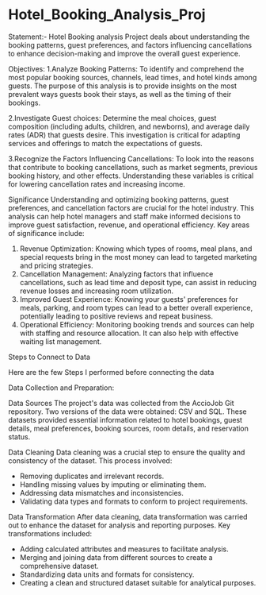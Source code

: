 # Hotel_Booking_Analysis_Proj
Statement:- Hotel Booking analysis Project deals about understanding the booking patterns, guest preferences, and factors influencing cancellations to enhance decision-making and improve the overall guest experience.

Objectives:
1.Analyze Booking Patterns: To identify and comprehend the most popular booking sources, channels, lead times, and hotel kinds among guests.
The purpose of this analysis is to provide insights on the most prevalent ways guests book their stays, as well as the timing of their bookings.

2.Investigate Guest choices: Determine the meal choices, guest composition (including adults, children, and newborns), and average daily rates (ADR) that guests desire. 
This investigation is critical for adapting services and offerings to match the expectations of guests.

3.Recognize the Factors Influencing Cancellations: To look into the reasons that contribute to booking cancellations, such as market segments, previous booking history, and other effects. 
Understanding these variables is critical for lowering cancellation rates and increasing income.


 Significance
Understanding and optimizing booking patterns, guest preferences, and cancellation factors are crucial for the hotel industry. This analysis can help hotel managers and staff make informed decisions to improve guest satisfaction, revenue, and operational efficiency. Key areas of significance include:

1. Revenue Optimization: Knowing which types of rooms, meal plans, and special requests bring in the most money can lead to targeted marketing and pricing strategies.
2. Cancellation Management: Analyzing factors that influence cancellations, such as lead time and deposit type, can assist in reducing revenue losses and increasing room utilization.
3. Improved Guest Experience: Knowing your guests' preferences for meals, parking, and room types can lead to a better overall experience, potentially leading to positive reviews and repeat business.
4. Operational Efficiency: Monitoring booking trends and sources can help with staffing and resource allocation. It can also help with effective waiting list management.


Steps to Connect to Data

Here are the few Steps I performed before connecting the data

 Data Collection and Preparation:

Data Sources
The project's data was collected from the AccioJob Git repository. Two versions of the data were obtained: CSV and SQL. These datasets provided essential information related to hotel bookings, guest details, meal preferences, booking sources, room details, and reservation status.

Data Cleaning
Data cleaning was a crucial step to ensure the quality and consistency of the dataset. This process involved:

- Removing duplicates and irrelevant records.
- Handling missing values by imputing or eliminating them.
- Addressing data mismatches and inconsistencies.
- Validating data types and formats to conform to project requirements.

Data Transformation
After data cleaning, data transformation was carried out to enhance the dataset for analysis and reporting purposes. Key transformations included:

- Adding calculated attributes and measures to facilitate analysis.
- Merging and joining data from different sources to create a comprehensive dataset.
- Standardizing data units and formats for consistency.
- Creating a clean and structured dataset suitable for analytical purposes.




